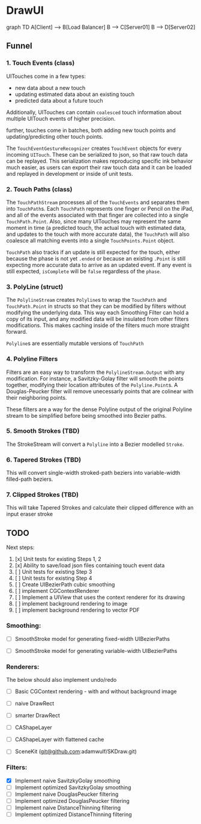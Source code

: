 <script src="https://cdn.jsdelivr.net/npm/mermaid/dist/mermaid.min.js"></script>

# DrawUI

<div class="mermaid">
    graph TD
    A[Client] --> B[Load Balancer]
    B --> C[Server01]
    B --> D[Server02]
  </div>
  
## Funnel

### 1. Touch Events (class)

UITouches come in a few types:
 - new data about a new touch
 - updating estimated data about an existing touch
 - predicted data about a future touch
 
 Additionally, UITouches can contain `coalesced` touch information about multiple UITouch events of higher precision.
 
 further, touches come in batches, both adding new touch points and updating/predicting other touch points.
 
 The `TouchEventGestureRecognizer` creates `TouchEvent` objects for every incoming `UITouch`. These can be serialized to json, so that
 raw touch data can be replayed. This serialization makes reproducing specific ink behavior much easier, as users can export their raw touch data
 and it can be loaded and replayed in development or inside of unit tests.
 
### 2. Touch Paths (class)

The `TouchPathStream` processes all of the `TouchEvents` and separates them into `TouchPath`s. Each `TouchPath` represents one
finger or Pencil on the iPad, and all of the events associated with that finger are collected into a single `TouchPath.Point`. Also, since many UITouches
may represent the same moment in time (a predicted touch, the actual touch with estimated data, and updates to the touch with more accurate data),
the `TouchPath` will also coalesce all matching events into a single `TouchPoints.Point` object.

`TouchPath` also tracks if an update is still expected for the touch, either because the phase is not yet `.ended` or because an existing `.Point` is still
expecting more accurate data to arrive as an updated event. If any event is still expected, `isComplete` will be `false` regardless of the `phase`.


### 3. PolyLine (struct)

The `PolylineStream` creates `Polyline`s to wrap the `TouchPath` and `TouchPath.Point` in structs so that they can be modified by filters without
modifying the underlying data. This way each Smoothing Filter can hold a copy of its input, and any modified data will be insulated from other filters modifications.
This makes caching inside of the filters much more straight forward.

`Polyline`s are essentially mutable versions of `TouchPath`


### 4. Polyline Filters

Filters are an easy way to transform the `PolylineStream.Output` with any modification. For instance, a Savitzky-Golay filter will smooth the points together,
modifying their location attributes of the `Polyline.Point`s. A Douglas-Peucker filter will remove unecessarly points that are colinear with their neighboring points.

These filters are a way for the dense Polyline output of the original Polyline stream to be simplified before being smoothed into Bezier paths.


### 5. Smooth Strokes (TBD)

The StrokeStream will convert a `Polyline` into a Bezier modelled `Stroke`.


### 6. Tapered Strokes (TBD)

This will convert single-width stroked-path beziers into variable-width filled-path beziers.


### 7. Clipped Strokes (TBD)

This will take Tapered Strokes and calculate their clipped difference with an input eraser stroke


## TODO

Next steps:

1. [x] Unit tests for existing Steps 1, 2
2. [x] Ability to save/load json files containing touch event data
3. [ ] Unit tests for existing Step 3
4. [ ] Unit tests for existing Step 4
5. [ ] Create UIBezierPath cubic smoothing
6. [ ] implement CGContextRenderer
7. [ ] Implement a UIView that uses the context renderer for its drawing
8. [ ] implement background rendering to image
9. [ ] implement background rendering to vector PDF


### Smoothing:

- [ ] SmoothStroke model for generating fixed-width UIBezierPaths
- [ ] SmoothStroke model for generating variable-width UIBezierPaths


### Renderers:

The below should also implement undo/redo

- [ ] Basic CGContext rendering
       - with and without background image
- [ ] naive DrawRect
- [ ] smarter DrawRect
- [ ] CAShapeLayer
- [ ] CAShapeLayer with flattened cache 
- [ ] SceneKit (git@github.com:adamwulf/SKDraw.git)


### Filters:

- [x] Implement naive SavitzkyGolay smoothing
- [ ] Implement optimized SavitzkyGolay smoothing
- [ ] Implement naive DouglasPeucker filtering
- [ ] Implement optimized DouglasPeucker filtering
- [ ] Implement naive DistanceThinning filtering
- [ ] Implement optimized DistanceThinning filtering

<script>mermaid.initialize({startOnLoad:true});</script>
